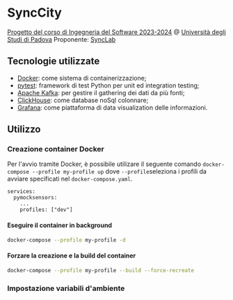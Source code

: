# SyncCity

[Progetto del corso di Ingegneria del Software 2023-2024](https://didattica.unipd.it/off/2021/LT/SC/SC1167/000ZZ/SC01103936/N0) @ [Università degli Studi di Padova](https://www.unipd.it)
Proponente: [SyncLab](https://www.synclab.it/home)

## Tecnologie utilizzate
- [Docker](https://www.docker.com): come sistema di containerizzazione;
- [pytest](https://docs.pytest.org/en/8.0.x/): framework di test Python per unit ed integration testing;
- [Apache Kafka](https://kafka.apache.org): per gestire il gathering dei dati da più fonti;
- [ClickHouse](https://clickhouse.com): come database noSql colonnare;
- [Grafana](https://grafana.com): come piattaforma di data visualization delle informazioni. 

## Utilizzo

### Creazione container Docker 
Per l'avvio tramite Docker, è possibile utilizare il seguente comando `docker-compose --profile my-profile up` dove `--profile`seleziona i profili da avviare specificati nel `docker-compose.yaml`.
```ymal
services:
  pymocksensors:
    ...
    profiles: ["dev"]

```
#### Eseguire il container in background
```bash
docker-compose --profile my-profile -d
```
#### Forzare la creazione e la build del container
```bash
docker-compose --profile my-profile --build --force-recreate
```
### Impostazione variabili d'ambiente
